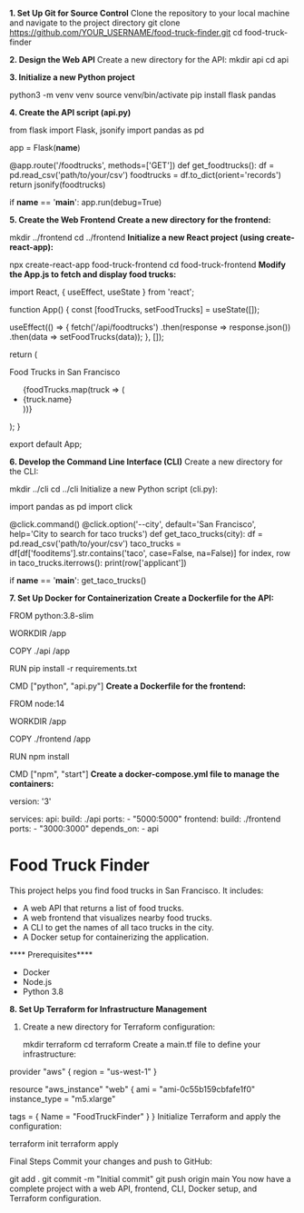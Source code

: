 **1. Set Up Git for Source Control**
Clone the repository to your local machine and navigate to the project directory
git clone https://github.com/YOUR_USERNAME/food-truck-finder.git
cd food-truck-finder

**2. Design the Web API**
Create a new directory for the API:
mkdir api
cd api

**3. Initialize a new Python project**

python3 -m venv venv
source venv/bin/activate
pip install flask pandas

**4. Create the API script (api.py)**

from flask import Flask, jsonify
import pandas as pd

app = Flask(__name__)

@app.route('/foodtrucks', methods=['GET'])
def get_foodtrucks():
    df = pd.read_csv('path/to/your/csv')
    foodtrucks = df.to_dict(orient='records')
    return jsonify(foodtrucks)

if __name__ == '__main__':
    app.run(debug=True)
    
**5. Create the Web Frontend**
**Create a new directory for the frontend:**

mkdir ../frontend
cd ../frontend
**Initialize a new React project (using create-react-app):**

npx create-react-app food-truck-frontend
cd food-truck-frontend
**Modify the App.js to fetch and display food trucks:**

import React, { useEffect, useState } from 'react';

function App() {
  const [foodTrucks, setFoodTrucks] = useState([]);

  useEffect(() => {
    fetch('/api/foodtrucks')
      .then(response => response.json())
      .then(data => setFoodTrucks(data));
  }, []);

  return (
    <div>
      Food Trucks in San Francisco
      <ul>
        {foodTrucks.map(truck => (
          <li key={truck.id}>{truck.name}</li>
        ))}
      </ul>
    </div>
  );
}

export default App;

**6. Develop the Command Line Interface (CLI)**
Create a new directory for the CLI:

mkdir ../cli
cd ../cli
Initialize a new Python script (cli.py):

import pandas as pd
import click

@click.command()
@click.option('--city', default='San Francisco', help='City to search for taco trucks')
def get_taco_trucks(city):
    df = pd.read_csv('path/to/your/csv')
    taco_trucks = df[df['fooditems'].str.contains('taco', case=False, na=False)]
    for index, row in taco_trucks.iterrows():
        print(row['applicant'])

if __name__ == '__main__':
    get_taco_trucks()

**7. Set Up Docker for Containerization**
**Create a Dockerfile for the API:**

FROM python:3.8-slim

WORKDIR /app

COPY ./api /app

RUN pip install -r requirements.txt

CMD ["python", "api.py"]
**Create a Dockerfile for the frontend:**

FROM node:14

WORKDIR /app

COPY ./frontend /app

RUN npm install

CMD ["npm", "start"]
**Create a docker-compose.yml file to manage the containers:**

version: '3'

services:
  api:
    build: ./api
    ports:
      - "5000:5000"
  frontend:
    build: ./frontend
    ports:
      - "3000:3000"
    depends_on:
      - api

# Food Truck Finder

This project helps you find food trucks in San Francisco. It includes:

- A web API that returns a list of food trucks.
- A web frontend that visualizes nearby food trucks.
- A CLI to get the names of all taco trucks in the city.
- A Docker setup for containerizing the application.

**** Prerequisites****

- Docker
- Node.js
- Python 3.8


**8. Set Up Terraform for Infrastructure Management**

1. Create a new directory for Terraform configuration:
  
   mkdir terraform
   cd terraform
Create a main.tf file to define your infrastructure:


provider "aws" {
  region = "us-west-1"
}

resource "aws_instance" "web" {
  ami           = "ami-0c55b159cbfafe1f0"
  instance_type = "m5.xlarge"

  tags = {
    Name = "FoodTruckFinder"
  }
}
Initialize Terraform and apply the configuration:


terraform init
terraform apply

Final Steps
Commit your changes and push to GitHub:

git add .
git commit -m "Initial commit"
git push origin main
You now have a complete project with a web API, frontend, CLI, Docker setup, and Terraform configuration.









